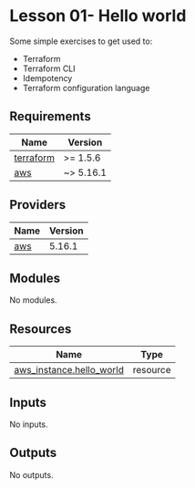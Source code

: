 # Lesson 01- Hello world

Some simple exercises to get used to:
- Terraform
- Terraform CLI
- Idempotency
- Terraform configuration language


<!-- BEGIN_TF_DOCS -->
## Requirements

| Name | Version |
|------|---------|
| <a name="requirement_terraform"></a> [terraform](#requirement\_terraform) | >= 1.5.6 |
| <a name="requirement_aws"></a> [aws](#requirement\_aws) | ~> 5.16.1 |

## Providers

| Name | Version |
|------|---------|
| <a name="provider_aws"></a> [aws](#provider\_aws) | 5.16.1 |

## Modules

No modules.

## Resources

| Name | Type |
|------|------|
| [aws_instance.hello_world](https://registry.terraform.io/providers/hashicorp/aws/latest/docs/resources/instance) | resource |

## Inputs

No inputs.

## Outputs

No outputs.
<!-- END_TF_DOCS -->
